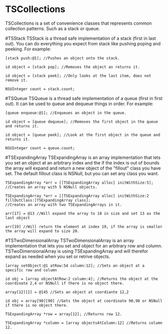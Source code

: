 TSCollections
=============
TSCollections is a set of convenience classes that represents common collection patterns. Such as a stack or queue. 

#TSStack
TSStack is a thread safe implementation of a stack (first in last out). You can do everything you expect from stack like pushing poping and peeking. For example:

```objc
[stack push:@1]; //Pushes an object onto the stack.

id object = [stack pop]; //Removes the object an returns it.

id object = [stack peek]; //Only looks at the last item, does not remove it.

NSUInteger count = stack.count;
```

#TSQueue
TSQueue is a thread safe implementation of a queue (first in first out). It can be used to queue and dequeue things in order. For example:

```objc
[queue enqueue:@1]; //Enqueues an object in the queue.

id object = [queue dequeue]; //Removes the first object in the queue and returns it.

id object = [queue peek]; //Look at the first object in the queue and returns it.

NSUInteger count = queue.count;
```

#TSExpandingArray
TSExpandingArray is an array implementation that lets you set an object at an arbitrary index and the if the index is out of bounds the array will expand and return a new object of the "fillout" class you have set. The default fillout class is NSNull, but you can set any class you want.

```objc
TSExpandingArray *arr = [[TSExpandingArray alloc] initWithSize:5]; //Creates an array with 5 NSNull objects.

TSExpandingArray *arr = [[TSExpandingArray alloc] initWithSize:2 fillOutClass:[TSExpandingArray class];
//Creates an array with two TSExpandingArrays in it.

arr[17] = @13 //Will expand the array to 18 in size and set 13 as the last object

arr[19] //Will return the element at index 19, if the array is smaller the array will expand to size 20.
```

#TSTwoDimensionalArray
TSTwoDimensionalArray is an array implementation that lets you set and object for an arbitrary row and column. TSTwoDimensionalArray is using TSExpandingArray and will therefor expand as needed when you set or retrive objects.

```objc
[array setObject:@1 atRow:54 column:12]; //Sets an object at a specific row and column

id obj = [array objectAtRow:2 column:4]; //Returns the object at the coordinate 2,4 or NSNull if there is no object there.

array[12][2] = @145 //Sets an object at coordiante 12,2

id obj = array[90][90] //Gets the object at coordinate 90,90 or NSNull if there is no object there.

TSExpandingArray *row = array[12]; //Returns row 12.

TSExpandingArray *column = [array objectsAtColumn:12] //Returns column 12.

```
